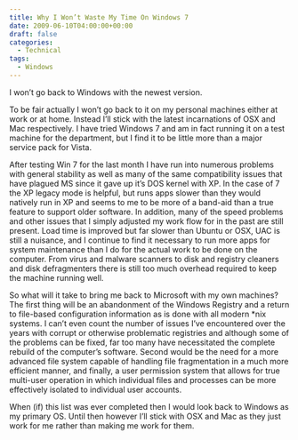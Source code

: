 ```yaml
---
title: Why I Won’t Waste My Time On Windows 7
date: 2009-06-10T04:00:00+00:00
draft: false
categories:
  - Technical
tags:
  - Windows
---
```


I won’t go back to Windows with the newest version.

To be fair actually I won’t go back to it on my personal machines either at work or at home. Instead I’ll stick with the latest incarnations of OSX and Mac respectively. I have tried Windows 7 and am in fact running it on a test machine for the department, but I find it to be little more than a major service pack for Vista.

After testing Win 7 for the last month I have run into numerous problems with general stability as well as many of the same compatibility issues that have plagued MS since it gave up it’s DOS kernel with XP. In the case of 7 the XP legacy mode is helpful, but runs apps slower than they would natively run in XP and seems to me to be more of a band-aid than a true feature to support older software. In addition, many of the speed problems and other issues that I simply adjusted my work flow for in the past are still present. Load time is improved but far slower than Ubuntu or OSX, UAC is still a nuisance, and I continue to find it necessary to run more apps for system maintenance than I do for the actual work to be done on the computer. From virus and malware scanners to disk and registry cleaners and disk defragmenters there is still too much overhead required to keep the machine running well.

So what will it take to bring me back to Microsoft with my own machines? The first thing will be an abandonment of the Windows Registry and a return to file-based configuration information as is done with all modern *nix systems. I can’t even count the number of issues I’ve encountered over the years with corrupt or otherwise problematic registries and although some of the problems can be fixed, far too many have necessitated the complete rebuild of the computer’s software. Second would be the need for a more advanced file system capable of handling file fragmentation in a much more efficient manner, and finally, a user permission system that allows for true multi-user operation in which individual files and processes can be more effectively isolated to individual user accounts.

When (if) this list was ever completed then I would look back to Windows as my primary OS. Until then however I’ll stick with OSX and Mac as they just work for me rather than making me work for them.